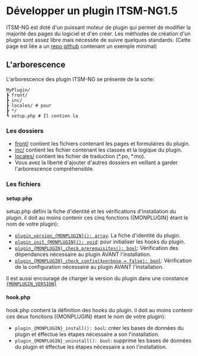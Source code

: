 # Développer un plugin ITSM-NG1.5

ITSM-NG est doté d'un puissant moteur de plugin qui permet de modifier la majorité des pages du logiciel et d'en créer.
Les méthodes de création d'un plugin sont assez libre mais nécessite de suivre quelques standards.
(Cette page est liée a un [repo github](https://github.com/AntoineLemarchand/examplePlugin) contenant un exemple minimal)

## L'arborescence
L'arborescence des plugin ITSM-NG se présente de la sorte:
```
MyPlugin/
┣ front/
┣ inc/
┣ locales/ # pour 
┣ */
┗ setup.php # Il contien la 
```

### Les dossiers
* [front/](https://github.com/AntoineLemarchand/examplePlugin/tree/main/front) contient les fichiers contenant les pages et formulaires du plugin.
* [inc/](https://github.com/AntoineLemarchand/examplePlugin/tree/main/inc) contient les fichier contenant les classes et la logique du plugin.
* [locales/](https://github.com/AntoineLemarchand/examplePlugin/tree/main/locales) contient les fichier de traduction (*.po, *.mo).
* Vous avez la liberté d'ajouter d'autres dossiers en veillant a garder l'arborescence compréhensible.

### Les fichiers

#### setup.php
setup.php défini la fiche d'identité et les vérifications d'installation du plugin.
il doit au moins contenir ces cinq fonctions ({MONPLUGIN} étant le nom de votre plugin):

* [`plugin_version_{MONPLUGIN}(): array`](https://github.com/AntoineLemarchand/examplePlugin/blob/main/setup.php#L40): La fiche d'identité du plugin.
* [`plugin_init_{MONPLUGIN}(): void`](https://github.com/AntoineLemarchand/examplePlugin/blob/main/setup.php#L81): pour initialiser les hooks du plugin.
* [`plugin_{MONPLUGIN}_check_prerequisites(): bool`](https://github.com/AntoineLemarchand/examplePlugin/blob/main/setup.php#L63): Vérification des dépendances nécessaire au plugin AVANT l'installation.
* [`plugin_{MONPLUGIN}_check_config($verbose = false): bool`](https://github.com/AntoineLemarchand/examplePlugin/blob/main/setup.php#L72): Vérification de la configuration nécessaire au plugin AVANT l'installation.

Il est aussi encouragé de charger la version du plugin dans une constance [`{MONPLUGIN_VERSION}`](https://github.com/AntoineLemarchand/examplePlugin/blob/main/setup.php#L30)

#### hook.php
hook.php contient la définition des hooks du plugin.
il doit au moins contenir ces deux fonctions ({MONPLUGIN} étant le nom de votre plugin):

* `plugin_{MONPLUGIN}_install(): bool`: créer les bases de données du plugin et éffectue les étapes nécessaire a son l'installation.
* `plugin_{MONPLUGIN}_uninstall(): bool`: supprime les bases de données du plugin et éffectue les étapes nécessaire a son l'installation.
